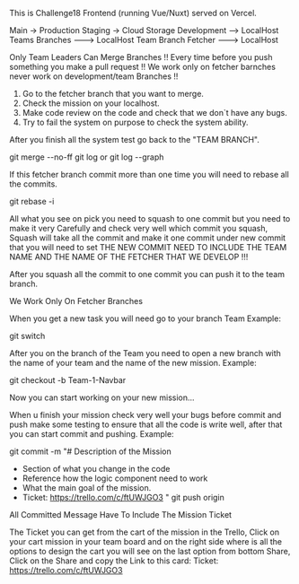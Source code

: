   This is Challenge18 Frontend (running Vue/Nuxt) served on Vercel.

<!-- GIthub Branch Flow  -->

Main -> Production
Staging -> Cloud Storage
Development --> LocalHost
Teams Branches ---> LocalHost
Team Branch Fetcher ---> LocalHost

<!-- Github Role Flow -->

Only Team Leaders Can Merge Branches !!
Every time before you push something you make a pull request  !!
We work only on fetcher barnches never work on development/team Branches !!

<!-- Teams Branch Flow -->

1. Go to the fetcher branch that you want to merge. 
2. Check the mission on your localhost.
3. Make code review on the code and check that we don`t have any bugs. 
4. Try to fail the system on purpose to check the system ability.

After you finish all the system test go back to the "TEAM BRANCH".

git merge --no-ff <fetcher-branch-name>
git log or git log --graph 

If this fetcher branch commit more than one time you will need to rebase all the commits.

git rebase -i <fetcher-branch-name>

All what you see on pick you need to squash to one commit but you need to make it very Carefully and check very well which commit you squash,
Squash will take all the commit and make it one commit under new commit that you will need to set 
THE NEW COMMIT NEED TO INCLUDE THE TEAM NAME AND THE NAME OF THE FETCHER THAT WE DEVELOP !!!

After you squash all the commit to one commit you can push it to the team branch.

<!-- Fetcher Branch Flow -->

We Work Only On Fetcher Branches

<!-- Stage: 1 -->

When you get a new task you will need go to your branch Team
Example:

git switch <team-branch-name>

<!-- Stage: 2 -->

After you on the branch of the Team you need to open a new branch with the name of your team and the name of the new mission.
Example:

git checkout -b Team-1-Navbar

Now you can start working on your new mission…

<!-- Stage: 3 -->

When u finish your mission check very well your bugs before commit and push make some testing to ensure that all the code is write well,
after that you can start commit and pushing.
Example:

git commit -m "# Description of the Mission
* Section of what you change in the code
* Reference how the logic component need to work
* What the main goal of the mission.
* Ticket: https://trello.com/c/ftUWJGO3
"
git push origin <team-branch-name>

All Committed Message Have To Include The Mission Ticket

The Ticket you can get from the cart of the mission in the Trello, Click on your cart mission in your team board and on the right side where is all the options to design the cart you will see on the last option from bottom Share, Click on the Share and copy the Link to this card: Ticket: https://trello.com/c/ftUWJGO3